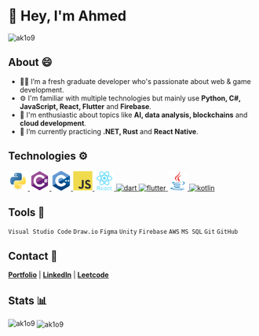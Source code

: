# 👋 Hey, I'm **Ahmed**

<p align="left"> <img src="https://komarev.com/ghpvc/?username=ak1o9&label=Profile%20views&color=0e75b6&style=flat" alt="ak1o9" /> </p>

## About 😄
- 🧑‍💻 I’m a fresh graduate developer who's passionate about web & game development.
- ⚙️ I'm familiar with multiple technologies but mainly use **Python, C#, JavaScript, React, Flutter** and **Firebase**.
- 🧠 I'm enthusiastic about topics like **AI, data analysis, blockchains** and **cloud development**.
- 🌱 I’m currently practicing **.NET, Rust** and **React Native**.

## Technologies ⚙️
<!--`Python` `C#` `C++` `JavaScript` `React` `Dart` `Flutter` `Java` `Kotlin` `SQL`-->
<p align="left"> <a href="https://www.python.org" target="_blank" rel="noreferrer"> <img src="https://raw.githubusercontent.com/devicons/devicon/master/icons/python/python-original.svg" alt="python" width="40" height="40"/> </a> <a href="https://www.w3schools.com/cs/" target="_blank" rel="noreferrer"> <img src="https://raw.githubusercontent.com/devicons/devicon/master/icons/csharp/csharp-original.svg" alt="csharp" width="40" height="40"/> </a> <a href="https://www.w3schools.com/cpp/" target="_blank" rel="noreferrer"> <img src="https://raw.githubusercontent.com/devicons/devicon/master/icons/cplusplus/cplusplus-original.svg" alt="cplusplus" width="40" height="40"/> </a> <a href="https://developer.mozilla.org/en-US/docs/Web/JavaScript" target="_blank" rel="noreferrer"> <img src="https://raw.githubusercontent.com/devicons/devicon/master/icons/javascript/javascript-original.svg" alt="javascript" width="40" height="40"/> </a> <a href="https://reactjs.org/" target="_blank" rel="noreferrer"> <img src="https://raw.githubusercontent.com/devicons/devicon/master/icons/react/react-original-wordmark.svg" alt="react" width="40" height="40"/> </a> <a href="https://dart.dev" target="_blank" rel="noreferrer"> <img src="https://www.vectorlogo.zone/logos/dartlang/dartlang-icon.svg" alt="dart" width="40" height="40"/> </a> <a href="https://flutter.dev" target="_blank" rel="noreferrer"> <img src="https://www.vectorlogo.zone/logos/flutterio/flutterio-icon.svg" alt="flutter" width="40" height="40"/> </a> <a href="https://www.java.com" target="_blank" rel="noreferrer"> <img src="https://raw.githubusercontent.com/devicons/devicon/master/icons/java/java-original.svg" alt="java" width="40" height="40"/> </a> <a href="https://kotlinlang.org" target="_blank" rel="noreferrer"> <img src="https://www.vectorlogo.zone/logos/kotlinlang/kotlinlang-icon.svg" alt="kotlin" width="40" height="40"/> </a> </p>

## Tools 🧰
`Visual Studio Code` `Draw.io` `Figma` `Unity` `Firebase` `AWS` `MS SQL` `Git` `GitHub`

## Contact 🤝
[**Portfolio**](https://ahmedkhalifadev.com/)   |   [**LinkedIn**](https://www.linkedin.com/in/ak1o9/)   |   [**Leetcode**](https://leetcode.com/AK1o9/) 


## Stats 📊
<p><img align="left" src="https://github-readme-stats.vercel.app/api/top-langs?username=ak1o9&show_icons=true&locale=en&layout=compact" alt="ak1o9" /></p>

<p>&nbsp;<img align="center" src="https://github-readme-stats.vercel.app/api?username=ak1o9&show_icons=true&locale=en" alt="ak1o9" /></p>

<!--
**AK1o9/AK1o9** is a ✨ _special_ ✨ repository because its `README.md` (this file) appears on your GitHub profile.

Here are some ideas to get you started:

- 🔭 I’m currently working on ...
- 🌱 I’m currently learning ...
- 👯 I’m looking to collaborate on ...
- 🤔 I’m looking for help with ...
- 💬 Ask me about ...
- 📫 How to reach me: ...
- 😄 Pronouns: ...
- ⚡ Fun fact: ...
-->
